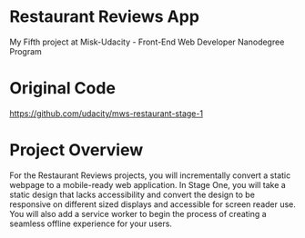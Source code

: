 # Restaurant Reviews App
My Fifth project at Misk-Udacity - Front-End Web Developer Nanodegree Program

# Original Code
https://github.com/udacity/mws-restaurant-stage-1

# Project Overview

For the Restaurant Reviews projects, you will incrementally convert a static webpage to a mobile-ready web application. In Stage One, you will take a static design that lacks accessibility and convert the design to be responsive on different sized displays and accessible for screen reader use. You will also add a service worker to begin the process of creating a seamless offline experience for your users.

